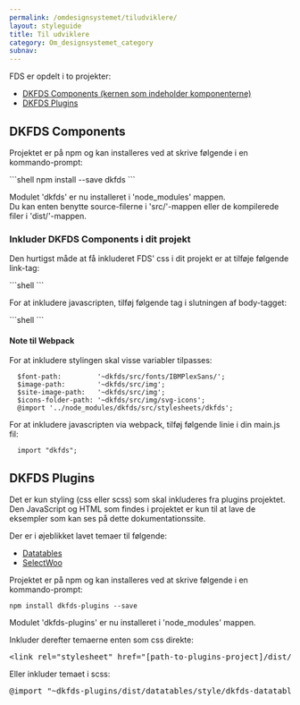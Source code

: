 ```yaml
---
permalink: /omdesignsystemet/tiludviklere/
layout: styleguide
title: Til udviklere
category: Om_designsystemet_category
subnav:
---
```


<p>FDS er opdelt i to projekter:</p>
<ul>
    <li><a href="https://github.com/detfaellesdesignsystem/dkfds-components">DKFDS Components (kernen som indeholder komponenterne)</a></li>
    <li><a href="https://github.com/detfaellesdesignsystem/dkfds-plugins">DKFDS Plugins</a></li>
</ul>

<h2>DKFDS Components</h2>
<p>Projektet er på npm og kan installeres ved at skrive følgende i en kommando-prompt:</p>
```shell
npm install --save dkfds
```
<p>Modulet 'dkfds' er nu installeret i 'node_modules' mappen.<br>
Du kan enten benytte source-filerne i 'src/'-mappen eller de kompilerede filer i 'dist/'-mappen.</p>

<h3>Inkluder DKFDS Components i dit projekt</h3>
<p>Den hurtigst måde at få inkluderet FDS' css i dit projekt er at tilføje følgende link-tag:</p>
```shell
  <link type='text/css' rel='stylesheet' href='[path to dkfds folder]/dist/css/dkfds.css'>
```
<p>For at inkludere javascripten, tilføj følgende tag i slutningen af body-tagget:</p>
```shell
  <script src='[path to dkfds folder]/dist/js/dkfds.js'></script>
```

<h4>Note til Webpack</h4>
<p>For at inkludere stylingen skal visse variabler tilpasses:</p>

```shell
  $font-path:         '~dkfds/src/fonts/IBMPlexSans/';
  $image-path:        '~dkfds/src/img';
  $site-image-path:   '~dkfds/src/img';
  $icons-folder-path: '~dkfds/src/img/svg-icons';
  @import '../node_modules/dkfds/src/stylesheets/dkfds';
```

<p>For at inkludere javascripten via webpack, tilføj følgende linie i din main.js fil:</p>

```shell
  import "dkfds";
```

<h2>DKFDS Plugins</h2>
<p>Det er kun styling (css eller scss) som skal inkluderes fra plugins projektet. Den JavaScript og HTML som findes i projektet er kun til at lave de eksempler som kan ses på dette dokumentationssite.</p>
<p>Der er i øjeblikket lavet temaer til følgende:</p>
<ul>
    <li><a href="https://datatables.net/">Datatables</a></li>
    <li><a href="https://github.com/woocommerce/selectWoo">SelectWoo</a></li>
</ul>

<p>Projektet er på npm og kan installeres ved at skrive følgende i en kommando-prompt:</p>

```shell
npm install dkfds-plugins --save
```

<p>Modulet 'dkfds-plugins' er nu installeret i 'node_modules' mappen.<br>
<p>Inkluder derefter temaerne enten som css direkte:</p>

<pre>
&lt;link rel="stylesheet" href="[path-to-plugins-project]/dist/css/dkfds-datatables-theme.min.css"&gt;
</pre>

<p>Eller inkluder temaet i scss:</p>

<pre>
@import "~dkfds-plugins/dist/datatables/style/dkfds-datatables-theme.scss";
</pre>
